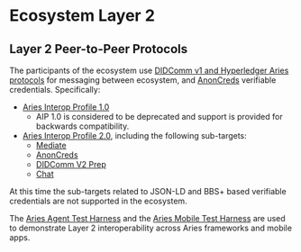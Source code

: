 # Ecosystem Layer 2

## Layer 2 Peer-to-Peer Protocols

The participants of the ecosystem use [DIDComm v1 and Hyperledger Aries
protocols](https://github.com/hyperledger/aries-rfcs) for messaging between
ecosystem, and [AnonCreds](https://anoncreds-wg.github.io/anoncreds-spec/)
verifiable credentials. Specifically:

* [Aries Interop Profile 1.0](https://github.com/hyperledger/aries-rfcs/tree/master/concepts/0302-aries-interop-profile#aries-interop-profile-version-10)
    * AIP 1.0 is considered to be deprecated and support is provided for backwards compatibility.
* [Aries Interop Profile 2.0](https://github.com/hyperledger/aries-rfcs/tree/master/concepts/0302-aries-interop-profile#aries-interop-profile-version-20), including the following sub-targets:
    * [Mediate](https://github.com/hyperledger/aries-rfcs/tree/main/concepts/0302-aries-interop-profile#mediate-mediator-coordination)
    * [AnonCreds](https://github.com/hyperledger/aries-rfcs/tree/main/concepts/0302-aries-interop-profile#indycred-indy-based-credentials)
    * [DIDComm V2 Prep](https://github.com/hyperledger/aries-rfcs/tree/main/concepts/0302-aries-interop-profile#didcommv2prep-didcomm-v2-prep)
    * [Chat](https://github.com/hyperledger/aries-rfcs/tree/main/concepts/0302-aries-interop-profile#chat-chat-related-features)

At this time the sub-targets related to JSON-LD and BBS+ based verifiable credentials are not supported in the ecosystem.

The [Aries Agent Test
Harness](https://github.com/yperledger/aries-agent-test-harness) and the [Aries
Mobile Test Harness](https://github.com/hyperledger/aries-mobile-test-harness)
are used to demonstrate Layer 2 interoperability across Aries frameworks
and mobile apps.
